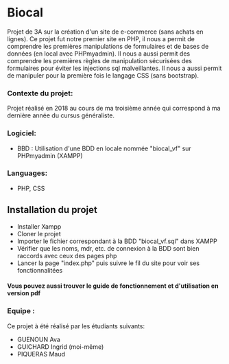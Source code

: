 # Biocal

Projet de 3A sur la création d'un site de e-commerce (sans achats en lignes). Ce projet fut notre premier site en PHP, il nous a permit de comprendre les premières manipulations
de formulaires et de bases de données (en local avec PHPmyadmin). Il nous a aussi permit des comprendre les premières règles de manipulation sécurisées des formulaires pour
éviter les injections sql malveillantes. Il nous a aussi permit de manipuler pour la première fois le langage CSS (sans bootstrap).

 ### Contexte du projet:
 
 Projet réalisé en 2018 au cours de ma troisième année qui correspond à ma dernière année du cursus généraliste. 
 
 ### Logiciel: 
- BBD : Utilisation d'une BDD en locale nommée "biocal_vf" sur PHPmyadmin (XAMPP)

 ### Languages: 
- PHP, CSS

 ## Installation du projet
        
 - Installer Xampp
 - Cloner le projet
 - Importer le fichier correspondant à la BDD "biocal_vf.sql" dans XAMPP
 - Vérifier que les noms, mdr, etc. de connexion à la BDD sont bien raccords avec ceux des pages php
 - Lancer la page "index.php" puis suivre le fil du site pour voir ses fonctionnalitées
 
  #### Vous pouvez aussi trouver le guide de fonctionnement et d'utilisation en version pdf 
        
 ### Equipe : 
 
 Ce projet à été réalisé par les étudiants suivants: 

 - GUENOUN Ava
 - GUICHARD Ingrid (moi-même)
 - PIQUERAS Maud
